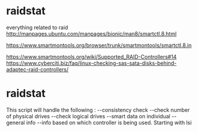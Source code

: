 # raidstat
everything related to raid
http://manpages.ubuntu.com/manpages/bionic/man8/smartctl.8.html

https://www.smartmontools.org/browser/trunk/smartmontools/smartctl.8.in

https://www.smartmontools.org/wiki/Supported_RAID-Controllers#14
https://www.cyberciti.biz/faq/linux-checking-sas-sata-disks-behind-adaptec-raid-controllers/


# raidstat
This script will handle the following :
--consistency check
--check number of physical drives
--check logical drives
--smart data on individual
--general info 
--info based on which controller is being used. Starting with lsi 
